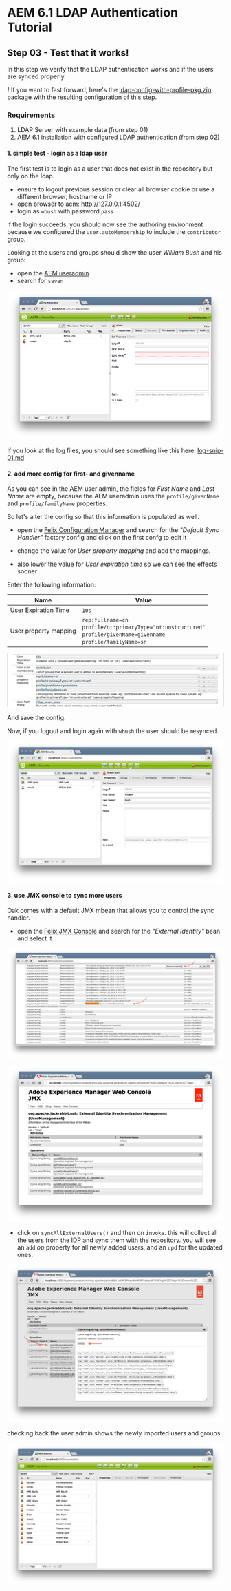 AEM 6.1 LDAP Authentication Tutorial
====================================

Step 03 - Test that it works!
-----------------------------

In this step we verify that the LDAP authentication works and if the users are synced properly.

**!** If you want to fast forward, here's the [ldap-config-with-profile-pkg.zip](ldap-config-with-profile-pkg.zip) package with the resulting configuration of this step.


### Requirements
1. LDAP Server with example data (from step 01)
2. AEM 6.1 installation with configured LDAP authentication (from step 02)

#### 1. simple test - login as a ldap user
The first test is to login as a user that does not exist in the repository but only on the ldap.

- ensure to logout previous session or clear all browser cookie or use a different browser, hostname or IP
- open browser to aem: http://127.0.0.1:4502/
- login as `wbush` with password `pass`

if the login succeeds, you should now see the authoring environment because we configured the `user.autoMembership` to include the `contributor` group.

Looking at the users and groups should show the user _William Bush_ and his group:

- open the [AEM useradmin](http://localhost:4502/useradmin)
- search for `seven`

![useradmin](images/test-01-useradmin.png)

If you look at the log files, you should see something like this here: [log-snip-01.md](log-snip-01.md)

#### 2. add more config for first- and givenname
As you can see in the AEM user admin, the fields for _First Name_ and _Last Name_ are empty, because the AEM useradmin uses the `profile/givenName` and `profile/familyName` properties.

So let's alter the config so that this information is populated as well.

- open the [Felix Configuration Manager](http://localhost:4502/system/console/configMgr) and search for the _"Default Sync Handler"_ factory config and click on the first confg to edit it

- change the value for _User property mapping_ and add the mappings.
- also lower the value for _User expiration time_ so we can see the effects sooner


Enter the following information:

| Name                          | Value
|-------------------------------|--------------------
| User Expiration Time          | `10s`
| User property mapping         | `rep:fullname=cn` <br> `profile/nt:primaryType="nt:unstructured"` <br> `profile/givenName=givenname` <br> `profile/familyName=sn` |

![new config](images/test-02-newconfig.png)

And save the config.

Now, if you logout and login again with `wbush` the user should be resynced.

![useradmin](images/test-03-useradmin-withprops.png)

#### 3. use JMX console to sync more users
Oak comes with a default JMX mbean that allows you to control the sync handler. 

- open the [Felix JMX Console](http://localhost:4502/system/console/jmx) and search for the _"External Identity"_ bean and select it

![jmx console](images/test-04-jmx-console.png)

![jmx synchandler](images/test-05-jmx-synchandler.png)

- click on `syncAllExternalUsers()` and then on `invoke`. this will collect all the users from the IDP and sync them with the repository. you will see an `add` _op_ property for all newly added users, and an `upd` for the updated ones.

![sync users](images/test-06-jmx-syncexternalusers.png)

checking back the user admin shows the newly imported users and groups

![useradmin](images/test-07-useradmin-more.png)



